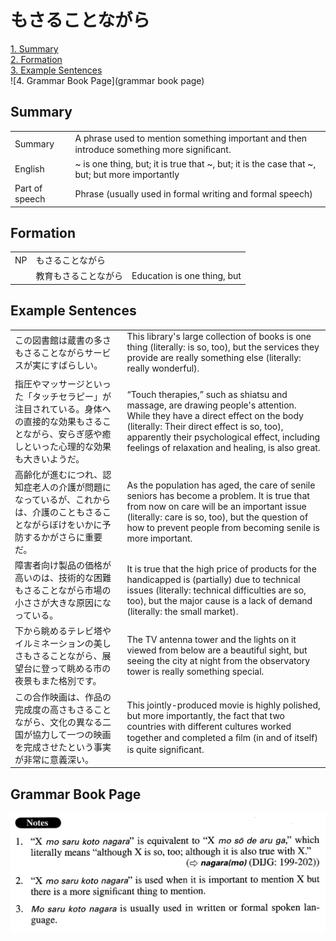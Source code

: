# もさることながら

[1. Summary](#summary)<br>
[2. Formation](#formation)<br>
[3. Example Sentences](#example-sentences)<br>
![4. Grammar Book Page](grammar book page)<br>


## Summary

<table><tr>   <td>Summary</td>   <td>A phrase used to mention something important and then introduce something more signiﬁcant.</td></tr><tr>   <td>English</td>   <td>~ is one thing, but; it is true that ~, but; it is the case that ~, but; but more importantly</td></tr><tr>   <td>Part of speech</td>   <td>Phrase (usually used in formal writing and formal speech)</td></tr></table>

## Formation

<table class="table"><tbody><tr class="tr head"><td class="td"><span class="bold">NP</span></td><td class="td"><span class="concept">もさることながら</span></td><td class="td"></td></tr><tr class="tr"><td class="td"></td><td class="td"><span>教育</span><span class="concept">もさることながら</span></td><td class="td"><span>Education is one thing, but</span></td></tr></tbody></table>

## Example Sentences

<table><tr>   <td>この図書館は蔵書の多さもさることながらサービスが実にすばらしい。</td>   <td>This library's large collection of books is one thing (literally: is so, too), but the services they provide are really something else (literally: really wonderful).</td></tr><tr>   <td>指圧やマッサージといった「タッチセラピー」が注目されている。身体への直接的な効果もさることながら、安らぎ感や癒しといった心理的な効果も大きいようだ。</td>   <td>“Touch therapies,” such as shiatsu and massage, are drawing people's attention. While they have a direct effect on the body (literally: Their direct effect is so, too), apparently their psychological effect, including feelings of relaxation and healing, is also great.</td></tr><tr>   <td>高齢化が進むにつれ、認知症老人の介護が問題になっているが、これからは、介護のこともさることながらぼけをいかに予防するかがさらに重要だ。</td>   <td>As the population has aged, the care of senile seniors has become a problem. It is true that from now on care will be an important issue (literally: care is so, too), but the question of how to prevent people from becoming senile is more important.</td></tr><tr>   <td>障害者向け製品の価格が高いのは、技術的な困難もさることながら市場の小ささが大きな原因になっている。</td>   <td>It is true that the high price of products for the handicapped is (partially) due to technical issues (literally: technical difficulties are so, too), but the major cause is a lack of demand (literally: the small market).</td></tr><tr>   <td>下から眺めるテレビ塔やイルミネーションの美しさもさることながら、展望台に登って眺める市の夜景もまた格別です。</td>   <td>The TV antenna tower and the lights on it viewed from below are a beautiful sight, but seeing the city at night from the observatory tower is really something special.</td></tr><tr>   <td>この合作映画は、作品の完成度の高さもさることながら、文化の異なる二国が協力して一つの映画を完成させたという事実が非常に意義深い。</td>   <td>This jointly-produced movie is highly polished, but more importantly, the fact that two countries with different cultures worked together and completed a ﬁlm (in and of itself) is quite signiﬁcant.</td></tr></table>

## Grammar Book Page

![](../img/Advancedもさることながら.png)

